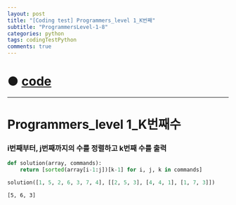 ```yaml
---
layout: post
title: "[Coding test] Programmers_level 1_K번째"
subtitle: "ProgrammersLevel-1-8"
categories: python
tags: codingTestPython
comments: true
---
```


# ● [code](https://github.com/JeongJaeyoung0/coding_test/blob/dbed44a5fabca51d00cc410c84d02473e6f64384/210622_Programmers_level%201_K%EB%B2%88%EC%A7%B8%EC%88%98.ipynb)

***

# Programmers_level 1_K번째수
### i번째부터, j번째까지의 수를 정렬하고 k번째 수를 출력


```python
def solution(array, commands):
    return [sorted(array[i-1:j])[k-1] for i, j, k in commands]
```


```python
solution([1, 5, 2, 6, 3, 7, 4], [[2, 5, 3], [4, 4, 1], [1, 7, 3]])
```




    [5, 6, 3]